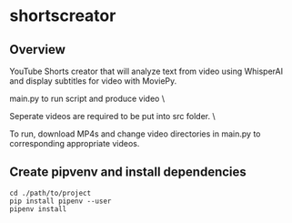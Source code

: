 # shortscreator

## Overview

YouTube Shorts creator that will analyze text from video using WhisperAI and display subtitles for video with MoviePy.

main.py to run script and produce video \

Seperate videos are required to be put into src folder. \

To run, download MP4s and change video directories in main.py to corresponding appropriate videos. 

## Create pipvenv and install dependencies

```shell 
cd ./path/to/project
pip install pipenv --user
pipenv install
```
